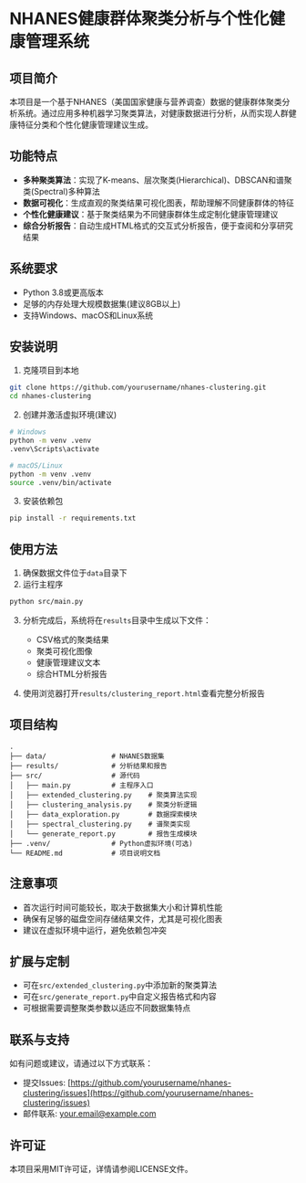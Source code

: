 # NHANES健康群体聚类分析与个性化健康管理系统

## 项目简介

本项目是一个基于NHANES（美国国家健康与营养调查）数据的健康群体聚类分析系统。通过应用多种机器学习聚类算法，对健康数据进行分析，从而实现人群健康特征分类和个性化健康管理建议生成。

## 功能特点

- **多种聚类算法**：实现了K-means、层次聚类(Hierarchical)、DBSCAN和谱聚类(Spectral)多种算法
- **数据可视化**：生成直观的聚类结果可视化图表，帮助理解不同健康群体的特征
- **个性化健康建议**：基于聚类结果为不同健康群体生成定制化健康管理建议
- **综合分析报告**：自动生成HTML格式的交互式分析报告，便于查阅和分享研究结果

## 系统要求

- Python 3.8或更高版本
- 足够的内存处理大规模数据集(建议8GB以上)
- 支持Windows、macOS和Linux系统

## 安装说明

1. 克隆项目到本地

```bash
git clone https://github.com/yourusername/nhanes-clustering.git
cd nhanes-clustering
```

2. 创建并激活虚拟环境(建议)

```bash
# Windows
python -m venv .venv
.venv\Scripts\activate

# macOS/Linux
python -m venv .venv
source .venv/bin/activate
```

3. 安装依赖包

```bash
pip install -r requirements.txt
```

## 使用方法

1. 确保数据文件位于`data`目录下
2. 运行主程序

```bash
python src/main.py
```

3. 分析完成后，系统将在`results`目录中生成以下文件：
   - CSV格式的聚类结果
   - 聚类可视化图像
   - 健康管理建议文本
   - 综合HTML分析报告

4. 使用浏览器打开`results/clustering_report.html`查看完整分析报告

## 项目结构

```
.
├── data/                # NHANES数据集
├── results/             # 分析结果和报告
├── src/                 # 源代码
│   ├── main.py          # 主程序入口
│   ├── extended_clustering.py    # 聚类算法实现
│   ├── clustering_analysis.py    # 聚类分析逻辑
│   ├── data_exploration.py       # 数据探索模块
│   ├── spectral_clustering.py    # 谱聚类实现
│   └── generate_report.py        # 报告生成模块
├── .venv/               # Python虚拟环境(可选)
└── README.md            # 项目说明文档
```

## 注意事项

- 首次运行时间可能较长，取决于数据集大小和计算机性能
- 确保有足够的磁盘空间存储结果文件，尤其是可视化图表
- 建议在虚拟环境中运行，避免依赖包冲突

## 扩展与定制

- 可在`src/extended_clustering.py`中添加新的聚类算法
- 可在`src/generate_report.py`中自定义报告格式和内容
- 可根据需要调整聚类参数以适应不同数据集特点

## 联系与支持

如有问题或建议，请通过以下方式联系：

- 提交Issues: [https://github.com/yourusername/nhanes-clustering/issues](https://github.com/yourusername/nhanes-clustering/issues)
- 邮件联系: your.email@example.com

## 许可证

本项目采用MIT许可证，详情请参阅LICENSE文件。 